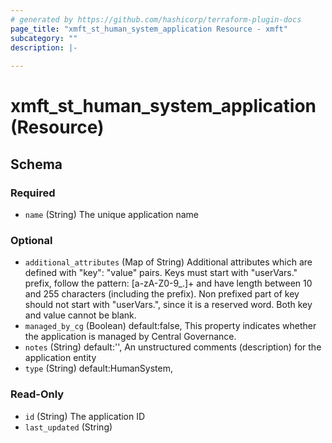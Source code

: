 ```yaml
---
# generated by https://github.com/hashicorp/terraform-plugin-docs
page_title: "xmft_st_human_system_application Resource - xmft"
subcategory: ""
description: |-
  
---
```


# xmft_st_human_system_application (Resource)





<!-- schema generated by tfplugindocs -->
## Schema

### Required

- `name` (String) The unique application name

### Optional

- `additional_attributes` (Map of String) Additional attributes which are defined with "key": "value" pairs. Keys must start with "userVars." prefix, follow the pattern: [a-zA-Z0-9_.]+
and have length between 10 and 255 characters (including the prefix). Non prefixed part of key should not start with "userVars.", since it is
a reserved word. Both key and value cannot be blank.
- `managed_by_cg` (Boolean) default:false, This property indicates whether the application is managed by Central Governance.
- `notes` (String) default:'', An unstructured comments (description) for the application entity
- `type` (String) default:HumanSystem, <nil>

### Read-Only

- `id` (String) The application ID
- `last_updated` (String)
